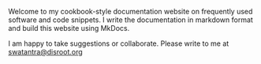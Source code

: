 Welcome to my cookbook-style documentation website on frequently used software and code snippets. I write the documentation in markdown format and build this website using MkDocs. 

I am happy to take suggestions or collaborate. Please write to me at [swatantra@disroot.org](mailto:swatantra@disroot.org)
